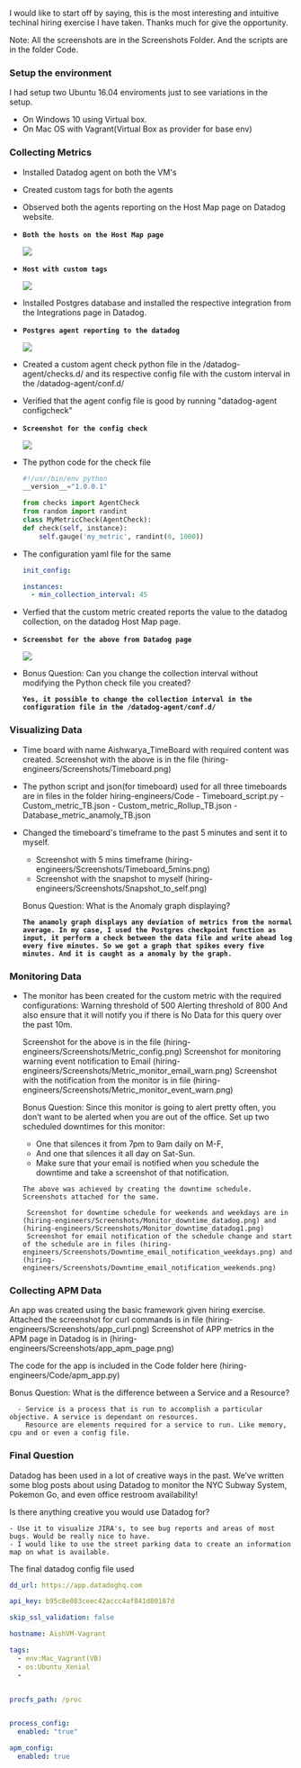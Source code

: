 I would like to start off by saying, this is the most interesting and intuitive techinal hiring exercise I have taken. Thanks much for give the opportunity.

Note: All the screenshots are in the Screenshots Folder. And the scripts are in the folder Code.

### Setup the environment

I had setup two Ubuntu 16.04 enviroments just to see variations in the setup.
  - On Windows 10 using Virtual box.
  - On Mac OS with Vagrant(Virtual Box as provider for base env)
  
  
  
### Collecting Metrics

  - Installed Datadog agent on both the VM's
  - Created custom tags for both the agents  
  - Observed both the agents reporting on the Host Map page on Datadog website.
    
  - __`Both the hosts on the Host Map page`__
    
    <img src="https://github.com/aish241093/hiring-engineers/blob/AishwaryaG_Solutions_Engineer/Screenshots/HostMap.png">
    
  - __`Host with custom tags`__
  
    <img src="https://github.com/aish241093/hiring-engineers/blob/AishwaryaG_Solutions_Engineer/Screenshots/HostMap_with_tags.png">
  
  
  - Installed Postgres database and installed the respective integration from the Integrations page in Datadog.
  
  - __`Postgres agent reporting to the datadog`__
  
    <img src="https://github.com/aish241093/hiring-engineers/blob/AishwaryaG_Solutions_Engineer/Screenshots/Database%20inegration%20-postgres.png"> 
  
  - Created a custom agent check python file in the /datadog-agent/checks.d/ and its respective config file with the custom interval in the /datadog-agent/conf.d/
  - Verified that the agent config file is good by running "datadog-agent configcheck"
    
  - __`Screenshot for the config check`__ 
    
    <img src="https://github.com/aish241093/hiring-engineers/blob/AishwaryaG_Solutions_Engineer/Screenshots/Custom_metric%20with%20interval.png">
    
  - The python code for the check file 
    ```python
    #!/usr/bin/env python
    __version__="1.0.0.1"

    from checks import AgentCheck
    from random import randint
    class MyMetricCheck(AgentCheck):
    def check(self, instance):
        self.gauge('my_metric', randint(0, 1000))
    ```
    
  - The configuration yaml file for the same
    ```yaml
    init_config:

    instances:
      - min_collection_interval: 45
    ```
    
  - Verfied that the custom metric created reports the value to the datadog collection, on the datadog Host Map page.
    
  - __`Screenshot for the above from Datadog page`__
    
    <img src="https://github.com/aish241093/hiring-engineers/blob/AishwaryaG_Solutions_Engineer/Screenshots/Custom_metric.png">
    
    
  - Bonus Question: Can you change the collection interval without modifying the Python check file you created?
      
      __`Yes, it possible to change the collection interval in the configuration file in the /datadog-agent/conf.d/`__
       
       
       
       
### Visualizing Data


  - Time board with name Aishwarya_TimeBoard with required content was created.
    Screenshot with the above is in the file (hiring-engineers/Screenshots/Timeboard.png)
  
  - The python script and json(for timeboard) used for all three timeboards are in files in the folder hiring-engineers/Code
        - Timeboard_script.py
        - Custom_metric_TB.json
        - Custom_metric_Rollup_TB.json
        - Database_metric_anamoly_TB.json
        
  - Changed the timeboard's timeframe to the past 5 minutes and sent it to myself.
      - Screenshot with 5 mins timeframe (hiring-engineers/Screenshots/Timeboard_5mins.png)
      - Screenshot with the snapshot to myself (hiring-engineers/Screenshots/Snapshot_to_self.png)

    Bonus Question: What is the Anomaly graph displaying?
    
       __`The anamoly graph displays any deviation of metrics from the normal average. In my case, I used the Postgres checkpoint function as input, it perform a check between the data file and write ahead log every five minutes. So we got a graph that spikes every five minutes. And it is caught as a anomaly by the graph.`__

      

### Monitoring Data

  - The monitor has been created for the custom metric with the required configurations:
      Warning threshold of 500
      Alerting threshold of 800
      And also ensure that it will notify you if there is No Data for this query over the past 10m.
      
      Screenshot for the above is in the file (hiring-engineers/Screenshots/Metric_config.png)
      Screenshot for monitoring warning event notification to Email (hiring-engineers/Screenshots/Metric_monitor_email_warn.png)
      Screenshot with the notification from the monitor is in file (hiring-engineers/Screenshots/Metric_monitor_event_warn.png)
      
    Bonus Question: Since this monitor is going to alert pretty often, you don’t want to be alerted when you are out of the   office. Set up two scheduled downtimes for this monitor:

       - One that silences it from 7pm to 9am daily on M-F,
       - And one that silences it all day on Sat-Sun.
       - Make sure that your email is notified when you schedule the downtime and take a screenshot of that notification.

      
        The above was achieved by creating the downtime schedule. Screenshots attached for the same.

         Screenshot for downtime schedule for weekends and weekdays are in (hiring-engineers/Screenshots/Monitor_downtime_datadog.png) and (hiring-engineers/Screenshots/Monitor_downtime_datadog1.png)
         Screenshot for email notification of the schedule change and start of the schedule are in files (hiring-engineers/Screenshots/Downtime_email_notification_weekdays.png) and (hiring-engineers/Screenshots/Downtime_email_notification_weekends.png)
       
       
       
       
### Collecting APM Data


  An app was created using the basic framework given hiring exercise.
  Attached the screenshot for curl commands is in file (hiring-engineers/Screenshots/app_curl.png)
  Screenshot of APP metrics in the APM page in Datadog is in (hiring-engineers/Screenshots/app_apm_page.png)

  The code for the app is included in the Code folder here (hiring-engineers/Code/apm_app.py)

  Bonus Question: What is the difference between a Service and a Resource?
      
      - Service is a process that is run to accomplish a particular objective. A service is dependant on resources.
        Resource are elements required for a service to run. Like memory, cpu and or even a config file.



### Final Question


   
Datadog has been used in a lot of creative ways in the past. We’ve written some blog posts about using Datadog to monitor the NYC Subway System, Pokemon Go, and even office restroom availability!

Is there anything creative you would use Datadog for?

    - Use it to visualize JIRA's, to see bug reports and areas of most bugs. Would be really nice to have.
    - I would like to use the street parking data to create an information map on what is available.
     


The final datadog config file used
```yaml
dd_url: https://app.datadoghq.com

api_key: b95c8e083ceec42accc4af841d80187d

skip_ssl_validation: false

hostname: AishVM-Vagrant

tags:
  - env:Mac_Vagrant(VB)
  - os:Ubuntu_Xenial
  -


procfs_path: /proc


process_config:
  enabled: "true"

apm_config:
  enabled: true
```
